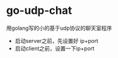 go-udp-chat
===============

用golang写的小的基于udp协议的聊天室程序

* 启动server之前，先设置好 ip+port
* 启动client之前，设置一下ip+port